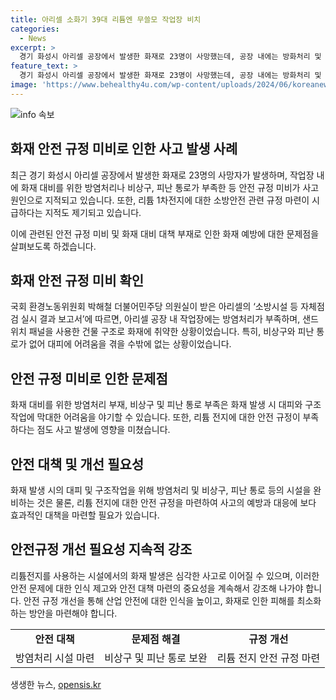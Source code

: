 ```yaml
---
title: 아리셀 소화기 39대 리튬엔 무쓸모 작업장 비치
categories:
  - News
excerpt: >
  경기 화성시 아리셀 공장에서 발생한 화재로 23명이 사망했는데, 공장 내에는 방화처리 및 비상구가 부족했다. 소방안전 규정이 필요하다는 지적이 제기되고 있으며, 작업장에는 방화처리가 되어있지 않았고, 샌드위치 패널로 지어진 작업장은 화재에 취약했다. 또한, 비상구와 피난 통로가 없었으며, 리튬 화재를 끄기 어려운 소화기가 배치돼 있었다. 이에 대한 안전점검은 미흡했고, 리튬에 대한 안전규정이 미비하다는 지적이 제기되고 있다. 화재 사고가 여러 차례 발생했음에도 안전규정이 충분하지 않았다는 비판이 나오고 있다.
feature_text: >
  경기 화성시 아리셀 공장에서 발생한 화재로 23명이 사망했는데, 공장 내에는 방화처리 및 비상구가 부족했다. 소방안전 규정이 필요하다는 지적이 제기되고 있으며, 작업장에는 방화처리가 되어있지 않았고, 샌드위치 패널로 지어진 작업장은 화재에 취약했다. 또한, 비상구와 피난 통로가 없었으며, 리튬 화재를 끄기 어려운 소화기가 배치돼 있었다. 이에 대한 안전점검은 미흡했고, 리튬에 대한 안전규정이 미비하다는 지적이 제기되고 있다. 화재 사고가 여러 차례 발생했음에도 안전규정이 충분하지 않았다는 비판이 나오고 있다.
image: 'https://www.behealthy4u.com/wp-content/uploads/2024/06/koreanews.jpg'
---
```


<p><img src="https://www.behealthy4u.com/wp-content/uploads/2024/06/koreanews.jpg" alt="info 속보" /></p>

<h2 data-ke-size="size26">화재 안전 규정 미비로 인한 사고 발생 사례</h2>

<p data-ke-size="size16">최근 경기 화성시 아리셀 공장에서 발생한 화재로 23명의 사망자가 발생하며, 작업장 내에 화재 대비를 위한 방염처리나 비상구, 피난 통로가 부족한 등 안전 규정 미비가 사고 원인으로 지적되고 있습니다. 또한, 리튬 1차전지에 대한 소방안전 관련 규정 마련이 시급하다는 지적도 제기되고 있습니다.</p>

<p data-ke-size="size16">이에 관련된 안전 규정 미비 및 화재 대비 대책 부재로 인한 화재 예방에 대한 문제점을 살펴보도록 하겠습니다.</p>

<h2 data-ke-size="size26">화재 안전 규정 미비 확인</h2>

<p data-ke-size="size16">국회 환경노동위원회 박해철 더불어민주당 의원실이 받은 아리셀의 ‘소방시설 등 자체점검 실시 결과 보고서’에 따르면, 아리셀 공장 내 작업장에는 방염처리가 부족하며, 샌드위치 패널을 사용한 건물 구조로 화재에 취약한 상황이었습니다. 특히, 비상구와 피난 통로가 없어 대피에 어려움을 겪을 수밖에 없는 상황이었습니다.</p>

<h2 data-ke-size="size26">안전 규정 미비로 인한 문제점</h2>

<p data-ke-size="size16">화재 대비를 위한 방염처리 부재, 비상구 및 피난 통로 부족은 화재 발생 시 대피와 구조작업에 막대한 어려움을 야기할 수 있습니다. 또한, 리튬 전지에 대한 안전 규정이 부족하다는 점도 사고 발생에 영향을 미쳤습니다.</p>

<h2 data-ke-size="size26">안전 대책 및 개선 필요성</h2>

<p data-ke-size="size16">화재 발생 시의 대피 및 구조작업을 위해 방염처리 및 비상구, 피난 통로 등의 시설을 완비하는 것은 물론, 리튬 전지에 대한 안전 규정을 마련하여 사고의 예방과 대응에 보다 효과적인 대책을 마련할 필요가 있습니다.</p>

<h2 data-ke-size="size26">안전규정 개선 필요성 지속적 강조</h2>

<p data-ke-size="size16">리튬전지를 사용하는 시설에서의 화재 발생은 심각한 사고로 이어질 수 있으며, 이러한 안전 문제에 대한 인식 제고와 안전 대책 마련의 중요성을 계속해서 강조해 나가야 합니다. 안전 규정 개선을 통해 산업 안전에 대한 인식을 높이고, 화재로 인한 피해를 최소화하는 방안을 마련해야 합니다.</p>

<table>
  <tr>
    <td style="text-align: center; height: 17px;"><b>안전 대책</b></td>
    <td style="text-align: center; height: 17px;"><b>문제점 해결</b></td>
    <td style="text-align: center; height: 17px;"><b>규정 개선</b></td>
  </tr>
  <tr>
    <td style="text-align: center; height: 17px;">방염처리 시설 마련</td>
    <td style="text-align: center; height: 17px;">비상구 및 피난 통로 보완</td>
    <td style="text-align: center; height: 17px;">리튬 전지 안전 규정 마련</td>
  </tr>
</table>
생생한 뉴스, <a href="https://opensis.kr" rel="dofollow">opensis.kr</a>


